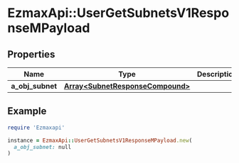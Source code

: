 # EzmaxApi::UserGetSubnetsV1ResponseMPayload

## Properties

| Name | Type | Description | Notes |
| ---- | ---- | ----------- | ----- |
| **a_obj_subnet** | [**Array&lt;SubnetResponseCompound&gt;**](SubnetResponseCompound.md) |  |  |

## Example

```ruby
require 'Ezmaxapi'

instance = EzmaxApi::UserGetSubnetsV1ResponseMPayload.new(
  a_obj_subnet: null
)
```

